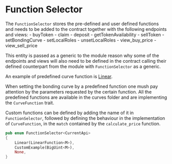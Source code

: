 # Function Selector 

The `FunctionSelector` stores the pre-defined and user defined functions and needs to be added to the contract together with the following endpoints and views:
	- buyToken
	- claim
	- deposit
	- getTokenAvailability
	- sellToken
	- setBondingCurve
	- setLocalRoles
	- unsetLocalRoles
	- view_buy_price
	- view_sell_price

 This entity is passed as a generic to the module reason why some of the endpoints and views will also need to be defined in the contract calling their defined counterpart from the module with `FunctionSelector` as a generic.

An example of predefined curve function is [Linear](linear.md).

When setting the bonding curve by a predefined function one mush pay attention by the parameters requested by the certain function. All the predefined functions are available in the curves folder and are implementing the `CurveFunction` trait.

Custom functions can be defined by adding the name of it in `FunctionSelector`, followed by defining the behaviour in the implementation of `CurveFunction`, in the `match` contained by the `calculate_price` function.

```rust
pub enum FunctionSelector<CurrentApi>
{
	Linear(LinearFunction<M>),
	CustomExample(BigUint<M>),
	None,
}
```
